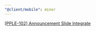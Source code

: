 ```yaml
---
"@client/mobile": minor
---
```


[[PPLE-102] Announcement Slide Integrate](https://linear.app/snts/issue/PPLE-102/announcement-slide-integrate)
